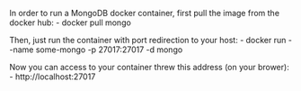 In order to run a MongoDB docker container, first pull the image from the docker hub:
	- docker pull mongo

Then, just run the container with port redirection to your host: 
	- docker run --name some-mongo -p 27017:27017 -d mongo

Now you can access to your container threw this address (on your brower):
	- http://localhost:27017
